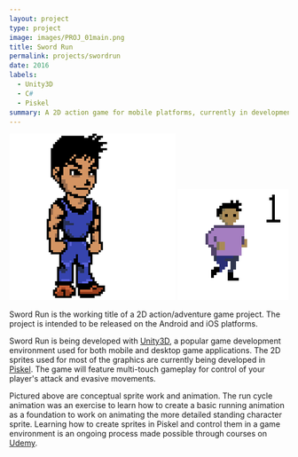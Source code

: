 ```yaml
---
layout: project
type: project
image: images/PROJ_01main.png
title: Sword Run
permalink: projects/swordrun
date: 2016
labels:
  - Unity3D
  - C#
  - Piskel
summary: A 2D action game for mobile platforms, currently in development.
---
```


<div class="ui small rounded images">
  <img class="ui image" src="../images/PROJ_01main.png">
  <img class="ui image" src="../images/PROJ_01gif1.gif">
</div>

Sword Run is the working title of a 2D action/adventure game project.  The project is intended to be released on the Android and iOS platforms.

Sword Run is being developed with [Unity3D](https://unity3d.com/), a popular game development environment used for both mobile and desktop game applications.  The 2D sprites used for most of the graphics are currently being developed in [Piskel](http://www.piskelapp.com/).  The game will feature multi-touch gameplay for control of your player's attack and evasive movements.

Pictured above are conceptual sprite work and animation.  The run cycle animation was an exercise to learn how to create a basic running animation as a foundation to work on animating the more detailed standing character sprite.  Learning how to create sprites in Piskel and control them in a game environment is an ongoing process made possible through courses on [Udemy](https://www.udemy.com).
